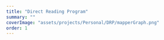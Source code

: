 ```yaml
---
title: "Direct Reading Program" 
summary: ""
coverImage: "assets/projects/Personal/DRP/mapperGraph.png"
order: 1
--- 
```

